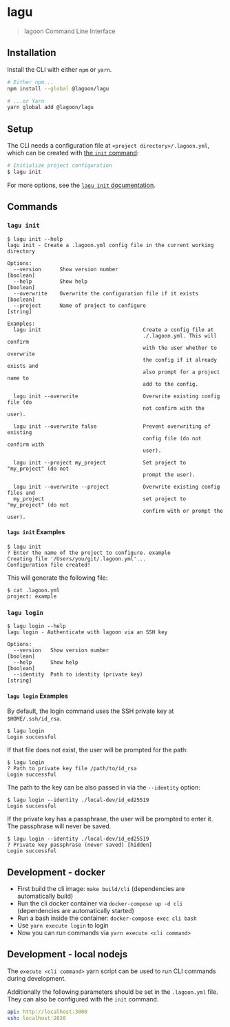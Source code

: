 # lagu

> lagoon Command Line Interface

## Installation

Install the CLI with either `npm` or `yarn`.

```sh
# Either npm...
npm install --global @lagoon/lagu

# ...or Yarn
yarn global add @lagoon/lagu
```

## Setup

The CLI needs a configuration file at `<project directory>/.lagoon.yml`, which can be created with [the `init` command](#lagu-init):

```sh
# Initialize project configuration
$ lagu init
```

For more options, see the [`lagu init` documentation](#lagu-init).

## Commands

### `lagu init`

```text
$ lagu init --help
lagu init - Create a .lagoon.yml config file in the current working directory

Options:
  --version      Show version number                                   [boolean]
  --help         Show help                                             [boolean]
  --overwrite    Overwrite the configuration file if it exists         [boolean]
  --project      Name of project to configure                           [string]

Examples:
  lagu init                                 Create a config file at
                                            ./.lagoon.yml. This will confirm
                                            with the user whether to overwrite
                                            the config if it already exists and
                                            also prompt for a project name to
                                            add to the config.

  lagu init --overwrite                     Overwrite existing config file (do
                                            not confirm with the user).

  lagu init --overwrite false               Prevent overwriting of existing
                                            config file (do not confirm with
                                            user).

  lagu init --project my_project            Set project to "my_project" (do not
                                            prompt the user).

  lagu init --overwrite --project           Overwrite existing config files and
  my_project                                set project to "my_project" (do not
                                            confirm with or prompt the user).
```

#### `lagu init` Examples

```text
$ lagu init
? Enter the name of the project to configure. example
Creating file '/Users/you/git/.lagoon.yml'...
Configuration file created!
```

This will generate the following file:

```text
$ cat .lagoon.yml
project: example
```

### `lagu login`

```text
$ lagu login --help
lagu login - Authenticate with lagoon via an SSH key

Options:
  --version   Show version number                                  [boolean]
  --help      Show help                                            [boolean]
  --identity  Path to identity (private key)                        [string]
```

#### `lagu login` Examples

By default, the login command uses the SSH private key at `$HOME/.ssh/id_rsa`.

```text
$ lagu login
Login successful
```

If that file does not exist, the user will be prompted for the path:

```text
$ lagu login
? Path to private key file /path/to/id_rsa
Login successful
```

The path to the key can be also passed in via the `--identity` option:

```text
$ lagu login --identity ./local-dev/id_ed25519
Login successful
```

If the private key has a passphrase, the user will be prompted to enter it. The passphrase will never be saved.

```text
$ lagu login --identity ./local-dev/id_ed25519
? Private key passphrase (never saved) [hidden]
Login successful
```

## Development - docker

- First build the cli image: `make build/cli` (dependencies are automatically build)
- Run the cli docker container via `docker-compose up -d cli` (dependencies are automatically started)
- Run a bash inside the container: `docker-compose exec cli bash`
- Use `yarn execute login` to login
- Now you can run commands via `yarn execute <cli command>`

## Development - local nodejs

The `execute <cli command>` yarn script can be used to run CLI commands during development.

Additionally the following parameters should be set in the `.lagoon.yml` file. They can also be configured with the `init` command.

```yaml
api: http://localhost:3000
ssh: localhost:2020
```
